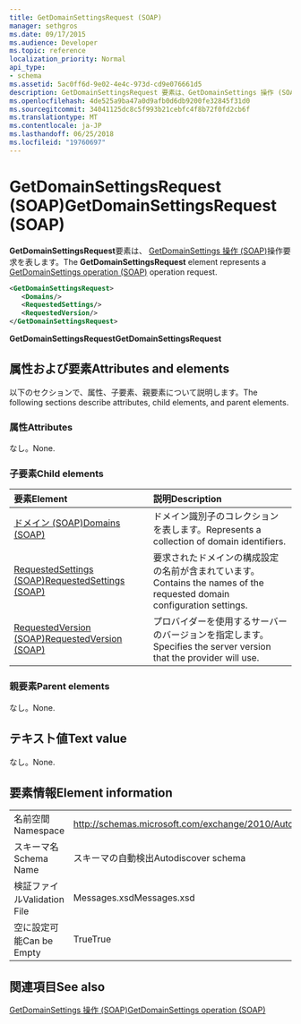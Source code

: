 ```yaml
---
title: GetDomainSettingsRequest (SOAP)
manager: sethgros
ms.date: 09/17/2015
ms.audience: Developer
ms.topic: reference
localization_priority: Normal
api_type:
- schema
ms.assetid: 5ac0ff6d-9e02-4e4c-973d-cd9e076661d5
description: GetDomainSettingsRequest 要素は、GetDomainSettings 操作 (SOAP) 操作要求を表します。
ms.openlocfilehash: 4de525a9ba47a0d9afb0d6db9200fe32845f31d0
ms.sourcegitcommit: 34041125dc8c5f993b21cebfc4f8b72f0fd2cb6f
ms.translationtype: MT
ms.contentlocale: ja-JP
ms.lasthandoff: 06/25/2018
ms.locfileid: "19760697"
---
```

# <a name="getdomainsettingsrequest-soap"></a><span data-ttu-id="b4e40-103">GetDomainSettingsRequest (SOAP)</span><span class="sxs-lookup"><span data-stu-id="b4e40-103">GetDomainSettingsRequest (SOAP)</span></span>

<span data-ttu-id="b4e40-104">**GetDomainSettingsRequest**要素は、 [GetDomainSettings 操作 (SOAP)](getdomainsettings-operation-soap.md)操作要求を表します。</span><span class="sxs-lookup"><span data-stu-id="b4e40-104">The **GetDomainSettingsRequest** element represents a [GetDomainSettings operation (SOAP)](getdomainsettings-operation-soap.md) operation request.</span></span> 
  
```XML
<GetDomainSettingsRequest>
   <Domains/>
   <RequestedSettings/>
   <RequestedVersion/>
</GetDomainSettingsRequest>
```

 <span data-ttu-id="b4e40-105">**GetDomainSettingsRequest**</span><span class="sxs-lookup"><span data-stu-id="b4e40-105">**GetDomainSettingsRequest**</span></span>
## <a name="attributes-and-elements"></a><span data-ttu-id="b4e40-106">属性および要素</span><span class="sxs-lookup"><span data-stu-id="b4e40-106">Attributes and elements</span></span>

<span data-ttu-id="b4e40-107">以下のセクションで、属性、子要素、親要素について説明します。</span><span class="sxs-lookup"><span data-stu-id="b4e40-107">The following sections describe attributes, child elements, and parent elements.</span></span>
  
### <a name="attributes"></a><span data-ttu-id="b4e40-108">属性</span><span class="sxs-lookup"><span data-stu-id="b4e40-108">Attributes</span></span>

<span data-ttu-id="b4e40-109">なし。</span><span class="sxs-lookup"><span data-stu-id="b4e40-109">None.</span></span>
  
### <a name="child-elements"></a><span data-ttu-id="b4e40-110">子要素</span><span class="sxs-lookup"><span data-stu-id="b4e40-110">Child elements</span></span>

|<span data-ttu-id="b4e40-111">**要素**</span><span class="sxs-lookup"><span data-stu-id="b4e40-111">**Element**</span></span>|<span data-ttu-id="b4e40-112">**説明**</span><span class="sxs-lookup"><span data-stu-id="b4e40-112">**Description**</span></span>|
|:-----|:-----|
|[<span data-ttu-id="b4e40-113">ドメイン (SOAP)</span><span class="sxs-lookup"><span data-stu-id="b4e40-113">Domains (SOAP)</span></span>](domains-soap.md) <br/> |<span data-ttu-id="b4e40-114">ドメイン識別子のコレクションを表します。</span><span class="sxs-lookup"><span data-stu-id="b4e40-114">Represents a collection of domain identifiers.</span></span>  <br/> |
|[<span data-ttu-id="b4e40-115">RequestedSettings (SOAP)</span><span class="sxs-lookup"><span data-stu-id="b4e40-115">RequestedSettings (SOAP)</span></span>](requestedsettings-soap.md) <br/> |<span data-ttu-id="b4e40-116">要求されたドメインの構成設定の名前が含まれています。</span><span class="sxs-lookup"><span data-stu-id="b4e40-116">Contains the names of the requested domain configuration settings.</span></span>  <br/> |
|[<span data-ttu-id="b4e40-117">RequestedVersion (SOAP)</span><span class="sxs-lookup"><span data-stu-id="b4e40-117">RequestedVersion (SOAP)</span></span>](requestedversion-soap.md) <br/> |<span data-ttu-id="b4e40-118">プロバイダーを使用するサーバーのバージョンを指定します。</span><span class="sxs-lookup"><span data-stu-id="b4e40-118">Specifies the server version that the provider will use.</span></span>  <br/> |
   
### <a name="parent-elements"></a><span data-ttu-id="b4e40-119">親要素</span><span class="sxs-lookup"><span data-stu-id="b4e40-119">Parent elements</span></span>

<span data-ttu-id="b4e40-120">なし。</span><span class="sxs-lookup"><span data-stu-id="b4e40-120">None.</span></span>
  
## <a name="text-value"></a><span data-ttu-id="b4e40-121">テキスト値</span><span class="sxs-lookup"><span data-stu-id="b4e40-121">Text value</span></span>

<span data-ttu-id="b4e40-122">なし。</span><span class="sxs-lookup"><span data-stu-id="b4e40-122">None.</span></span>
  
## <a name="element-information"></a><span data-ttu-id="b4e40-123">要素情報</span><span class="sxs-lookup"><span data-stu-id="b4e40-123">Element information</span></span>

|||
|:-----|:-----|
|<span data-ttu-id="b4e40-124">名前空間</span><span class="sxs-lookup"><span data-stu-id="b4e40-124">Namespace</span></span>  <br/> |http://schemas.microsoft.com/exchange/2010/Autodiscover  <br/> |
|<span data-ttu-id="b4e40-125">スキーマ名</span><span class="sxs-lookup"><span data-stu-id="b4e40-125">Schema Name</span></span>  <br/> |<span data-ttu-id="b4e40-126">スキーマの自動検出</span><span class="sxs-lookup"><span data-stu-id="b4e40-126">Autodiscover schema</span></span>  <br/> |
|<span data-ttu-id="b4e40-127">検証ファイル</span><span class="sxs-lookup"><span data-stu-id="b4e40-127">Validation File</span></span>  <br/> |<span data-ttu-id="b4e40-128">Messages.xsd</span><span class="sxs-lookup"><span data-stu-id="b4e40-128">Messages.xsd</span></span>  <br/> |
|<span data-ttu-id="b4e40-129">空に設定可能</span><span class="sxs-lookup"><span data-stu-id="b4e40-129">Can be Empty</span></span>  <br/> |<span data-ttu-id="b4e40-130">True</span><span class="sxs-lookup"><span data-stu-id="b4e40-130">True</span></span>  <br/> |
   
## <a name="see-also"></a><span data-ttu-id="b4e40-131">関連項目</span><span class="sxs-lookup"><span data-stu-id="b4e40-131">See also</span></span>



[<span data-ttu-id="b4e40-132">GetDomainSettings 操作 (SOAP)</span><span class="sxs-lookup"><span data-stu-id="b4e40-132">GetDomainSettings operation (SOAP)</span></span>](getdomainsettings-operation-soap.md)


